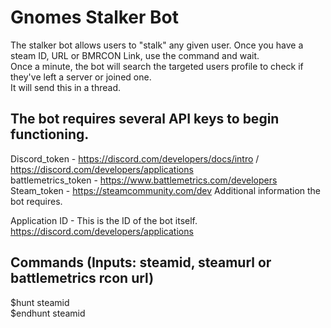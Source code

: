 # Gnomes Stalker Bot
The stalker bot allows users to "stalk" any given user. Once you have a steam ID, URL or BMRCON Link, use the command and wait. <br />
Once a minute, the bot will search the targeted users profile to check if they've left a server or joined one. <br />
It will send this in a thread.

The bot requires several API keys to begin functioning.
--------------------------
Discord_token - https://discord.com/developers/docs/intro / https://discord.com/developers/applications <br />
battlemetrics_token - https://www.battlemetrics.com/developers <br />
Steam_token - https://steamcommunity.com/dev
Additional information the bot requires.

Application ID - This is the ID of the bot itself. https://discord.com/developers/applications <br />

Commands (Inputs: steamid, steamurl or battlemetrics rcon url)
--------------------------
$hunt steamid <br />
$endhunt steamid
